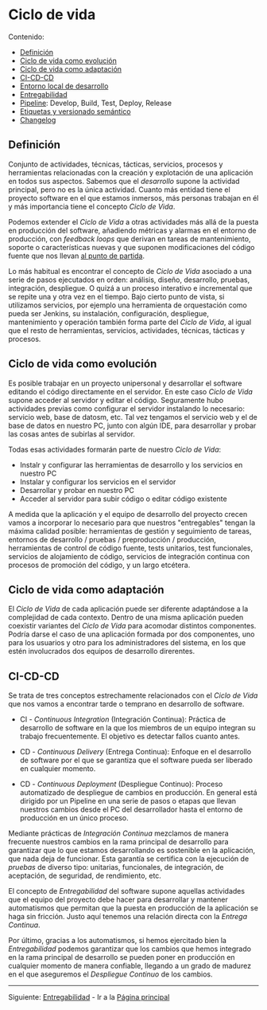 # Ciclo de vida

Contenido:

- [Definición](#definición)
- [Ciclo de vida como evolución](#ciclo-de-vida-como-evolución)
- [Ciclo de vida como adaptación](#ciclo-de-vida-como-adaptación)
- [CI-CD-CD](#ci-cd-cd)
- [Entorno local de desarrollo](application-lifecicle/al-local-environment.md)
- [Entregabilidad](application-lifecicle/al-releaseability.md)
- [Pipeline](application-lifecicle/al-pipeline.md): Develop, Build, Test, Deploy, Release
- [Etiquetas y versionado semántico](application-lifecicle/al-semver.md)
- [Changelog](application-lifecicle/al-changelog.md)

## Definición

Conjunto de actividades, técnicas, tácticas, servicios, procesos y herramientas relacionadas con la creación y explotación de una aplicación en todos sus aspectos. Sabemos que el _desarrollo_ supone la actividad principal, pero no es la única actividad. Cuanto más entidad tiene el proyecto software en el que estamos inmersos, más personas trabajan en él y más importancia tiene el concepto _Ciclo de Vida_.

Podemos extender el _Ciclo de Vida_ a otras actividades más allá de la puesta en producción del software, añadiendo métricas y alarmas en el entorno de producción, con _feedback loops_ que derivan en tareas de mantenimiento, soporte o características nuevas y que suponen modificaciones del código fuente que nos llevan [al punto de partida](#ciclo-de-vida).

Lo más habitual es encontrar el concepto de _Ciclo de Vida_ asociado a una serie de pasos ejecutados en orden: análisis, diseño, desarrollo, pruebas, integración, despliegue. O quizá a un proceso interativo e incremental que se repite una y otra vez en el tiempo. Bajo cierto punto de vista, si utilizamos servicios, por ejemplo una herramienta de orquestación como pueda ser Jenkins, su instalación, configuración, despliegue, mantenimiento y operación también forma parte del _Ciclo de Vida_, al igual que el resto de herramientas, servicios, actividades, técnicas, tácticas y procesos.

## Ciclo de vida como evolución

Es posible trabajar en un proyecto unipersonal y desarrollar el software editando el código directamente en el servidor. En este caso _Ciclo de Vida_ supone acceder al servidor y editar el código. Seguramente hubo actividades previas como configurar el servidor instalando lo necesario: servicio web, base de datosm, etc. Tal vez tengamos el servicio web y el de base de datos en nuestro PC, junto con algún IDE, para desarrollar y probar las cosas antes de subirlas al servidor.

Todas esas actividades formarán parte de nuestro _Ciclo de Vida_:

 - Instalr y configurar las herramientas de desarrollo y los servicios en nuestro PC
 - Instalar y configurar los servicios en el servidor
 - Desarrollar y probar en nuestro PC
 - Acceder al servidor para subir código o editar código existente

A medida que la aplicación y el equipo de desarrollo del proyecto crecen vamos a incorporar lo necesario para que nuestros "entregables" tengan la máxima calidad posible: herramientas de gestión y seguimiento de tareas, entornos de desarrollo / pruebas / preproducción / producción, herramientas de control de código fuente, tests unitarios, test funcionales, servicios de alojamiento de código, servicios de integración continua con procesos de promoción del código, y un largo etcétera.

## Ciclo de vida como adaptación

El _Ciclo de Vida_ de cada aplicación puede ser diferente adaptándose a la complejidad de cada contexto. Dentro de una misma aplicación pueden coexistir variantes del _Ciclo de Vida_ para acomodar distintos componentes. Podría darse el caso de una aplicación formada por dos componentes, uno para los usuarios y otro para los administradores del sistema, en los que estén involucrados dos equipos de desarrollo direrentes.

## CI-CD-CD

Se trata de tres conceptos estrechamente relacionados con el _Ciclo de Vida_ que nos vamos a encontrar tarde o temprano en desarrollo de software.

- CI -  _Continuous Integration_ (Integración Continua): Práctica de desarrollo de software en la que los miembros de un equipo integran su trabajo frecuentemente. El objetivo es detectar fallos cuanto antes.

- CD - _Continuous Delivery_ (Entrega Continua): Enfoque en el desarrollo de software por el que se garantiza que el software pueda ser liberado en cualquier momento.

- CD - _Continuous Deployment_ (Despliegue Continuo): Proceso automatizado de despliegue de cambios en producción. En general está dirigido por un Pipeline en una serie de pasos o etapas que llevan nuestros cambios desde el PC del desarrollador hasta el entorno de producción en un único proceso.

Mediante prácticas de _Integración Continua_ mezclamos de manera frecuente nuestros cambios en la rama principal de desarrollo para garantizar que lo que estamos desarrollando es sostenible en la aplicación, que nada deja de funcionar. Esta garantía se certifica con la ejecución de _pruebas_ de diverso tipo: unitarias, funcionales, de integración, de aceptación, de seguridad, de rendimiento, etc.

El concepto de _Entregabilidad_ del software supone aquellas actividades que el equipo del proyecto debe hacer para desarrollar y mantener automatismos que permitan que la puesta en producción de la aplicación se haga sin fricción. Justo aquí tenemos una relación directa con la _Entrega Continua_.

Por último, gracias a los automatismos, si hemos ejercitado bien la _Entregabilidad_ podemos garantizar que los cambios que hemos integrado en la rama principal de desarrollo se pueden poner en producción en cualquier momento de manera confiable, llegando a un grado de madurez en el que aseguremos el _Despliegue Continuo_ de los cambios.

---

Siguiente: [Entregabilidad](application-lifecicle/al-local-environment.md) - Ir a la [Página principal](../toc.md)
